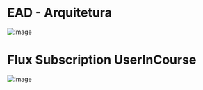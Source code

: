 # EAD - Arquitetura

![image](https://github.com/ghmiyoshi/ms-ead/assets/36977180/06a897df-a5ba-419e-aa2c-958c0e47f630)

# Flux Subscription UserInCourse
![image](https://github.com/ghmiyoshi/ms-ead/assets/36977180/a334d405-ffce-411a-aed7-d2ede5d13ca1)

